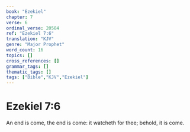 ```yaml
---
book: "Ezekiel"
chapter: 7
verse: 6
ordinal_verse: 20584
ref: "Ezekiel 7:6"
translation: "KJV"
genre: "Major Prophet"
word_count: 16
topics: []
cross_references: []
grammar_tags: []
thematic_tags: []
tags: ["Bible","KJV","Ezekiel"]
---
```


# Ezekiel 7:6

An end is come, the end is come: it watcheth for thee; behold, it is come.
